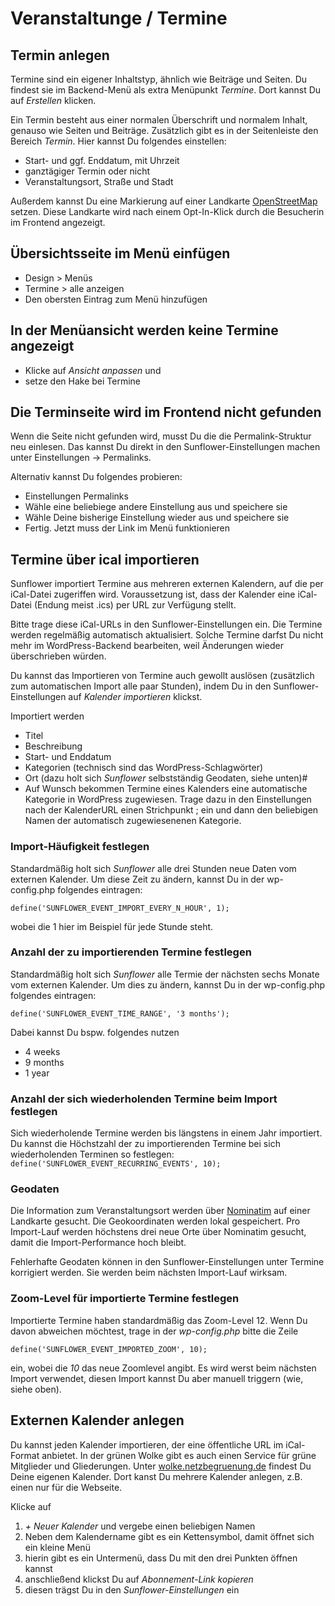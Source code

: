 # Veranstaltunge / Termine

## Termin anlegen
Termine sind ein eigener Inhaltstyp, ähnlich wie Beiträge und Seiten. Du findest sie im Backend-Menü als extra Menüpunkt *Termine*. Dort kannst Du auf *Erstellen* klicken.

Ein Termin besteht aus einer normalen Überschrift und normalem Inhalt, genauso wie Seiten und Beiträge. Zusätzlich gibt es in der Seitenleiste den Bereich *Termin*. Hier kannst Du folgendes einstellen:

- Start- und ggf. Enddatum, mit Uhrzeit
- ganztägiger Termin oder nicht
- Veranstaltungsort, Straße und Stadt

Außerdem kannst Du eine Markierung auf einer Landkarte [OpenStreetMap](https://www.openstreetmap.de/) setzen. Diese Landkarte wird nach einem Opt-In-Klick durch die Besucherin im Frontend angezeigt.


## Übersichtsseite im Menü einfügen
- Design > Menüs
- Termine > alle anzeigen
- Den obersten Eintrag zum Menü hinzufügen

## In der Menüansicht werden keine Termine angezeigt
- Klicke auf *Ansicht anpassen* und
- setze den Hake bei Termine

## Die Terminseite wird im Frontend nicht gefunden
Wenn die Seite nicht gefunden wird, musst Du die die Permalink-Struktur neu einlesen.
Das kannst Du direkt in den Sunflower-Einstellungen machen unter Einstellungen -> Permalinks.

Alternativ kannst Du folgendes probieren:
- Einstellungen Permalinks
- Wähle eine beliebiege andere Einstellung aus und speichere sie
- Wähle Deine bisherige Einstellung wieder aus und speichere sie
- Fertig. Jetzt muss der Link im Menü funktionieren

## Termine über ical importieren
Sunflower importiert Termine aus mehreren externen Kalendern, auf die per iCal-Datei zugeriffen wird. Voraussetzung ist, dass der Kalender eine iCal-Datei (Endung meist .ics) per URL zur Verfügung stellt.

Bitte trage diese iCal-URLs in den Sunflower-Einstellungen ein. Die Termine werden regelmäßig automatisch aktualisiert. Solche Termine darfst Du nicht mehr im WordPress-Backend bearbeiten, weil Änderungen wieder überschrieben würden.

Du kannst das Importieren von Termine auch gewollt auslösen (zusätzlich zum automatischen Import alle paar Stunden), indem Du in den Sunflower-Einstellungen auf *Kalender importieren* klickst.

Importiert werden

- Titel
- Beschreibung
- Start- und Enddatum
- Kategorien (technisch sind das WordPress-Schlagwörter)
- Ort (dazu holt sich *Sunflower* selbstständig Geodaten, siehe unten)#
- Auf Wunsch bekommen Termine eines Kalenders eine automatische Kategorie in WordPress zugewiesen. Trage dazu in den Einstellungen nach der KalenderURL einen Strichpunkt ; ein und dann den beliebigen Namen der automatisch zugewiesenenen Kategorie.

### Import-Häufigkeit festlegen
Standardmäßig holt sich *Sunflower* alle drei Stunden neue Daten vom externen Kalender. Um diese Zeit zu ändern, kannst Du in der wp-config.php folgendes eintragen:

``define('SUNFLOWER_EVENT_IMPORT_EVERY_N_HOUR', 1);``

wobei die 1 hier im Beispiel für jede Stunde steht.

### Anzahl der zu importierenden Termine festlegen
Standardmäßig holt sich *Sunflower* alle Termie der nächsten sechs Monate vom externen Kalender. Um dies zu ändern, kannst Du in der wp-config.php folgendes eintragen:

``define('SUNFLOWER_EVENT_TIME_RANGE', '3 months');``

Dabei kannst Du bspw. folgendes nutzen

- 4 weeks
- 9 months
- 1 year

### Anzahl der sich wiederholenden Termine beim Import festlegen
Sich wiederholende Termine werden bis längstens in einem Jahr importiert. Du kannst die Höchstzahl der zu 
importierenden Termine bei sich wiederholenden Terminen so festlegen:
``define('SUNFLOWER_EVENT_RECURRING_EVENTS', 10);``

### Geodaten
Die Information zum Veranstaltungsort werden über [Nominatim](https://nominatim.openstreetmap.org/ui/) auf einer Landkarte gesucht. Die Geokoordinaten werden lokal gespeichert. Pro Import-Lauf werden höchstens drei neue Orte über Nominatim gesucht, damit die Import-Performance hoch bleibt. 

Fehlerhafte Geodaten können in den Sunflower-Einstellungen unter Termine korrigiert werden. Sie werden beim nächsten Import-Lauf wirksam.

### Zoom-Level für importierte Termine festlegen
Importierte Termine haben standardmäßig das Zoom-Level 12. Wenn Du davon abweichen möchtest, trage in der *wp-config.php* bitte die Zeile

``define('SUNFLOWER_EVENT_IMPORTED_ZOOM', 10);``

ein, wobei die *10* das neue Zoomlevel angibt. Es wird werst beim nächsten Import verwendet, diesen Import kannst Du aber manuell triggern (wie, siehe oben).

## Externen Kalender anlegen
Du kannst jeden Kalender importieren, der eine öffentliche URL im iCal-Format anbietet. In der grünen Wolke gibt es auch einen Service für grüne Mitglieder und Gliederungen. Unter
[wolke.netzbegruenung.de](https://wolke.netzbegruenung.de/apps/calendar/dayGridMonth/now)
findest Du Deine eigenen Kalender. Dort kanst Du mehrere Kalender anlegen, z.B. einen nur für die Webseite.

Klicke auf 

1. *+ Neuer Kalender* und vergebe einen beliebigen Namen
2. Neben dem Kalendername gibt es ein Kettensymbol, damit öffnet sich ein kleine Menü
3. hierin gibt es ein Untermenü, dass Du mit den drei Punkten öffnen kannst
4. anschließend klickst Du auf *Abonnement-Link kopieren*
5. diesen trägst Du in den *Sunflower-Einstellungen* ein




